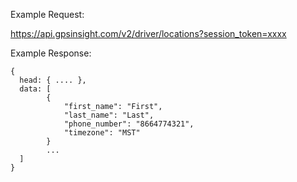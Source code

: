 Example Request:

https://api.gpsinsight.com/v2/driver/locations?session_token=xxxx

Example Response:

    {
      head: { .... },
      data: [
            {
                "first_name": "First",
                "last_name": "Last",
                "phone_number": "8664774321",
                "timezone": "MST"
            }
            ...
      ]
    }

